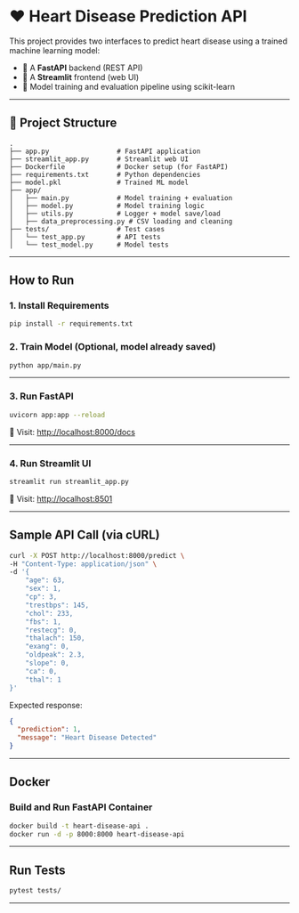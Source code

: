 
# ❤️ Heart Disease Prediction API

This project provides two interfaces to predict heart disease using a trained machine learning model:
- 🔹 A **FastAPI** backend (REST API)
- 🔹 A **Streamlit** frontend (web UI)
- 🔹 Model training and evaluation pipeline using scikit-learn

---

## 📁 Project Structure

```
.
├── app.py                 # FastAPI application
├── streamlit_app.py       # Streamlit web UI
├── Dockerfile             # Docker setup (for FastAPI)
├── requirements.txt       # Python dependencies
├── model.pkl              # Trained ML model
├── app/
│   ├── main.py            # Model training + evaluation
│   ├── model.py           # Model training logic
│   ├── utils.py           # Logger + model save/load
│   ├── data_preprocessing.py # CSV loading and cleaning
├── tests/                 # Test cases
│   └── test_app.py        # API tests
│   └── test_model.py      # Model tests
```

---

## How to Run

### 1. Install Requirements

```bash
pip install -r requirements.txt
```

### 2. Train Model (Optional, model already saved)

```bash
python app/main.py
```

---

### 3. Run FastAPI

```bash
uvicorn app:app --reload
```

📍 Visit: [http://localhost:8000/docs](http://localhost:8000/docs)

---

### 4. Run Streamlit UI

```bash
streamlit run streamlit_app.py
```

📍 Visit: [http://localhost:8501](http://localhost:8501)

---

## Sample API Call (via cURL)

```bash
curl -X POST http://localhost:8000/predict \
-H "Content-Type: application/json" \
-d '{
    "age": 63,
    "sex": 1,
    "cp": 3,
    "trestbps": 145,
    "chol": 233,
    "fbs": 1,
    "restecg": 0,
    "thalach": 150,
    "exang": 0,
    "oldpeak": 2.3,
    "slope": 0,
    "ca": 0,
    "thal": 1
}'
```

Expected response:

```json
{
  "prediction": 1,
  "message": "Heart Disease Detected"
}
```

---

## Docker 

### Build and Run FastAPI Container

```bash
docker build -t heart-disease-api .
docker run -d -p 8000:8000 heart-disease-api
```

---

## Run Tests

```bash
pytest tests/
```

---
